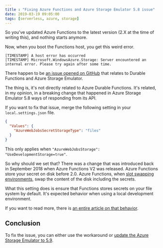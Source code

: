 ```yaml
---
title : "Fixing Azure Functions and Azure Storage Emulator 5.8 issue"
date: 2019-03-19 09:05:00
tags: [serverless, azure, storage]
---
```


So you've updated Azure Functions to the latest version (2.X at the time of writing this), and nothing starts anymore.

Now, when you boot the Functions host, you get this weird error.

```none
[TIMESTAMP] A host error has occurred
[TIMESTAMP] Microsoft.WindowsAzure.Storage: Server encountered an internal error. Please try again after some time.
```

There happen to be [an issue opened on GitHub](https://github.com/Azure/azure-functions-host/issues/3795) that relates to Durable Functions and Azure Storage Emulator.

The thing is, it's not directly related to Azure Durable Functions. It's related, in my opinion, in a breaking change that happened in Azure Storage Emulator 5.8 ways of responding from its API.

If you want to fix that issue, merge the following setting in your `local.settings.json` file.

```json
{
  "Values": {
    "AzureWebJobsSecretStorageType": "files"
  }
}
```

This only applies when `"AzureWebJobsStorage": "UseDevelopmentStorage=true"`.

So why should we set that? There was a change that was introduced back in September 2018 when Azure Functions V2 was released. Azure Functions store your secret on disk before 2.0. Azure Functions, when [slot swapping environments](https://docs.microsoft.com/azure/app-service/deploy-staging-slots?WT.mc_id=maximerouiller-blog-marouill#swap-two-slots), swap the content of the disk including the secrets.

What this setting does is ensure that Functions stores secrets on your file system by default. It's expected behavior when using a local development environment.

If you want to read more, there is [an entire article on that behavior](https://github.com/Azure/azure-functions-host/wiki/Changes-to-Key-Management-in-Functions-V2).

## Conclusion

To fix the issue, you can either use the workaround or [update the Azure Storage Emulator to 5.9](https://docs.microsoft.com/azure/storage/common/storage-use-emulator?WT.mc_id=maximerouiller-blog-marouill).